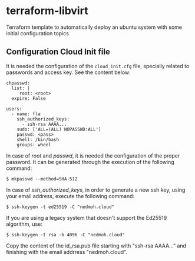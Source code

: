 # terraform-libvirt

Terraform template to automatically deploy an ubuntu system with some initial configuration topics

## Configuration Cloud Init file

It is needed the configuration of the `cloud_init.cfg` file, specially related to passwords and access key.
See the content below: 

```
chpasswd:
  list: |
     root: <root>
  expire: False

users:
  - name: fla
    ssh_authorized_keys:
      - ssh-rsa AAAA...
    sudo: ['ALL=(ALL) NOPASSWD:ALL']
    passwd: <pass> 
    shell: /bin/bash
    groups: wheel
```

In case of _root_ and _passwd_, it is needed the configuration of the proper password. It can be generated through
the execution of the following command:

```
$ mkpasswd --method=SHA-512
```

In case of _ssh_authorized_keys_, in order to generate a new ssh key, using your email address, execute the following
command:

```
$ ssh-keygen -t ed25519 -C "nedmoh.cloud"
```

If you are using a legacy system that doesn't support the Ed25519 algorithm, use:

```
$ ssh-keygen -t rsa -b 4096 -C "nedmoh.cloud"
```

Copy the content of the id_rsa.pub file starting with "ssh-rsa AAAA..." and finishing with the email addrress
"nedmoh.cloud".
